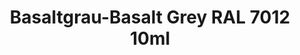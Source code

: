 ---
layout: product
title: "Basaltgrau-Basalt Grey RAL 7012 10ml"
price: "330" 
desc: "Acrylic Laquer 10mL"
img_path: "/assets/img/RC212.jpg"
brand: "AK "
available: true
special_offer: false
new: false
soon: false
cat: "020000"
subcat: "020200"
subsubcat: "020201"
sifra: "RC212"
popular: false
---